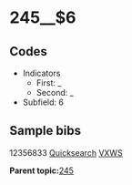 # 245\_\_$6

## Codes

-   Indicators
    -   First: \_
    -   Second: \_
-   Subfield: 6

## Sample bibs

12356833 [Quicksearch](https://search.library.yale.edu/catalog/12356833) [VXWS](http://prodorbis.library.yale.edu:7014/vxws/GetHoldingsService?bibId=12356833)

**Parent topic:**[245](../../tags/245/245.md)

